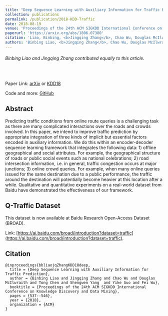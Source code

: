 ```yaml
---
title: "Deep Sequence Learning with Auxiliary Information for Traffic Prediction"
collection: publications
permalink: /publication/2018-KDD-Traffic
date: 2018-08-19
venue: 'Proceedings of the 24th ACM SIGKDD International Conference on Knowledge Discovery and Data Mining'
paperurl: 'https://arxiv.org/abs/1806.07380'
citation: 'Liao, Binbing, <b>Jingqing Zhang</b>, Chao Wu, Douglas McIlwraith, Tong Chen, Shengwen Yang, Yike Guo, and Fei Wu. "Deep Sequence Learning with Auxiliary Information for Traffic Prediction." In Proceedings of the 24th ACM SIGKDD International Conference on Knowledge Discovery and Data Mining, ACM, 2018.'
authors: 'Binbing Liao, <b>Jingqing Zhang</b>, Chao Wu, Douglas McIlwraith, Tong Chen, Shengwen Yang, Yike Guo, Fei Wu'
---
```


###### Binbing Liao and Jingqing Zhang contributed equally to this article. 

<br/>

Paper Link: [arXiv](https://arxiv.org/pdf/1806.07380.pdf) or [KDD18](http://www.kdd.org/kdd2018/accepted-papers/view/deep-sequence-learning-with-auxiliary-information-for-traffic-prediction)

Code and more: [GitHub](https://github.com/JingqingZ/BaiduTraffic)

## Abstract
Predicting traffic conditions from online route queries is a challenging task as there are many complicated interactions over the roads and crowds involved. In this paper, we intend to improve traffic prediction by appropriate integration of three kinds of implicit but essential factors encoded in auxiliary information. We do this within an encoder-decoder sequence learning framework that integrates the following data: 1) offline geographical and social attributes. For example, the geographical structure of roads or public social events such as national celebrations; 2) road intersection information, i.e. in general, traffic congestion occurs at major junctions; 3) online crowd queries. For example, when many online queries issued for the same destination due to a public performance, the traffic around the destination will potentially become heavier at this location after a while. Qualitative and quantitative experiments on a real-world dataset from Baidu have demonstrated the effectiveness of our framework.


## Q-Traffic Dataset
This dataset is now available at Baidu Research Open-Access Dataset (BROAD).

Link: [https://ai.baidu.com/broad/introduction?dataset=traffic](https://ai.baidu.com/broad/introduction?dataset=traffic).


## Citation
```
@inproceedings{bbliaojqZhangKDD18deep,  
  title = {Deep Sequence Learning with Auxiliary Information for Traffic Prediction},  
  author = {Binbing Liao and Jingqing Zhang and Chao Wu and Douglas McIlwraith and Tong Chen and Shengwen Yang  and Yike Guo and Fei Wu},  
  booktitle = {Proceedings of the 24th ACM SIGKDD International Conference on Knowledge Discovery and Data Mining},  
  pages = {537--546},
  year = {2018},  
  organization = {ACM}  
}  
```
